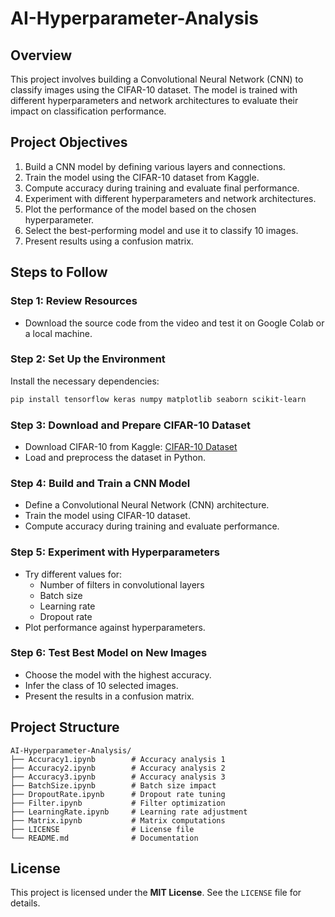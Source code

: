 # AI-Hyperparameter-Analysis

## Overview
This project involves building a Convolutional Neural Network (CNN) to classify images using the CIFAR-10 dataset. The model is trained with different hyperparameters and network architectures to evaluate their impact on classification performance.

## Project Objectives
1. Build a CNN model by defining various layers and connections.
2. Train the model using the CIFAR-10 dataset from Kaggle.
3. Compute accuracy during training and evaluate final performance.
4. Experiment with different hyperparameters and network architectures.
5. Plot the performance of the model based on the chosen hyperparameter.
6. Select the best-performing model and use it to classify 10 images.
7. Present results using a confusion matrix.

## Steps to Follow
### Step 1: Review Resources
- Download the source code from the video and test it on Google Colab or a local machine.

### Step 2: Set Up the Environment
Install the necessary dependencies:
```bash
pip install tensorflow keras numpy matplotlib seaborn scikit-learn
```

### Step 3: Download and Prepare CIFAR-10 Dataset
- Download CIFAR-10 from Kaggle: [CIFAR-10 Dataset](https://www.kaggle.com/c/cifar-10/)
- Load and preprocess the dataset in Python.

### Step 4: Build and Train a CNN Model
- Define a Convolutional Neural Network (CNN) architecture.
- Train the model using CIFAR-10 dataset.
- Compute accuracy during training and evaluate performance.

### Step 5: Experiment with Hyperparameters
- Try different values for:
  - Number of filters in convolutional layers
  - Batch size
  - Learning rate
  - Dropout rate
- Plot performance against hyperparameters.

### Step 6: Test Best Model on New Images
- Choose the model with the highest accuracy.
- Infer the class of 10 selected images.
- Present the results in a confusion matrix.

## Project Structure
```
AI-Hyperparameter-Analysis/
├── Accuracy1.ipynb        # Accuracy analysis 1
├── Accuracy2.ipynb        # Accuracy analysis 2
├── Accuracy3.ipynb        # Accuracy analysis 3
├── BatchSize.ipynb        # Batch size impact
├── DropoutRate.ipynb      # Dropout rate tuning
├── Filter.ipynb           # Filter optimization
├── LearningRate.ipynb     # Learning rate adjustment
├── Matrix.ipynb           # Matrix computations
├── LICENSE                # License file
└── README.md              # Documentation
```

## License
This project is licensed under the **MIT License**. See the `LICENSE` file for details.

